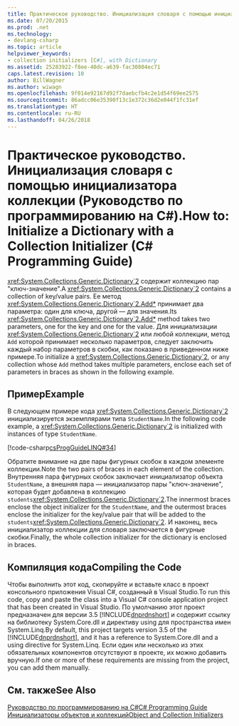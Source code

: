 ```yaml
---
title: Практическое руководство. Инициализация словаря с помощью инициализатора коллекции (Руководство по программированию на C#).
ms.date: 07/20/2015
ms.prod: .net
ms.technology:
- devlang-csharp
ms.topic: article
helpviewer_keywords:
- collection initializers [C#], with Dictionary
ms.assetid: 25283922-f8ee-40dc-a639-fac30804ec71
caps.latest.revision: 10
author: BillWagner
ms.author: wiwagn
ms.openlocfilehash: 9f014e92167d92f7daebcfb4c2e1d54f69ee2575
ms.sourcegitcommit: 86adcc06e35390f13c1e372c36d2e044f1fc31ef
ms.translationtype: HT
ms.contentlocale: ru-RU
ms.lasthandoff: 04/26/2018
---
```

# <a name="how-to-initialize-a-dictionary-with-a-collection-initializer-c-programming-guide"></a><span data-ttu-id="3bb21-102">Практическое руководство. Инициализация словаря с помощью инициализатора коллекции (Руководство по программированию на C#).</span><span class="sxs-lookup"><span data-stu-id="3bb21-102">How to: Initialize a Dictionary with a Collection Initializer (C# Programming Guide)</span></span>
<span data-ttu-id="3bb21-103"><xref:System.Collections.Generic.Dictionary`2> содержит коллекцию пар "ключ-значение".</span><span class="sxs-lookup"><span data-stu-id="3bb21-103">A <xref:System.Collections.Generic.Dictionary`2> contains a collection of key/value pairs.</span></span> <span data-ttu-id="3bb21-104">Ее метод <xref:System.Collections.Generic.Dictionary`2.Add*> принимает два параметра: один для ключа, другой — для значения.</span><span class="sxs-lookup"><span data-stu-id="3bb21-104">Its <xref:System.Collections.Generic.Dictionary`2.Add*> method takes two parameters, one for the key and one for the value.</span></span> <span data-ttu-id="3bb21-105">Для инициализации <xref:System.Collections.Generic.Dictionary`2> или любой коллекции, метод `Add` которой принимает несколько параметров, следует заключить каждый набор параметров в скобки, как показано в приведенном ниже примере.</span><span class="sxs-lookup"><span data-stu-id="3bb21-105">To initialize a <xref:System.Collections.Generic.Dictionary`2>, or any collection whose `Add` method takes multiple parameters, enclose each set of parameters in braces as shown in the following example.</span></span>  
  
## <a name="example"></a><span data-ttu-id="3bb21-106">Пример</span><span class="sxs-lookup"><span data-stu-id="3bb21-106">Example</span></span>  
 <span data-ttu-id="3bb21-107">В следующем примере кода <xref:System.Collections.Generic.Dictionary`2> инициализируется экземплярами типа `StudentName`.</span><span class="sxs-lookup"><span data-stu-id="3bb21-107">In the following code example, a <xref:System.Collections.Generic.Dictionary`2> is initialized with instances of type `StudentName`.</span></span>  
  
 [!code-csharp[csProgGuideLINQ#34](../../../csharp/programming-guide/arrays/codesnippet/CSharp/how-to-initialize-a-dictionary-with-a-collection-initializer_1.cs)]  
  
 <span data-ttu-id="3bb21-108">Обратите внимание на две пары фигурных скобок в каждом элементе коллекции.</span><span class="sxs-lookup"><span data-stu-id="3bb21-108">Note the two pairs of braces in each element of the collection.</span></span> <span data-ttu-id="3bb21-109">Внутренняя пара фигурных скобок заключает инициализатор объекта `StudentName`, а внешняя пара — инициализатор пары "ключ-значение", которая будет добавлена в коллекцию `students`<xref:System.Collections.Generic.Dictionary`2>.</span><span class="sxs-lookup"><span data-stu-id="3bb21-109">The innermost braces enclose the object initializer for the `StudentName`, and the outermost braces enclose the initializer for the key/value pair that will be added to the `students`<xref:System.Collections.Generic.Dictionary`2>.</span></span> <span data-ttu-id="3bb21-110">И наконец, весь инициализатор коллекции для словаря заключается в фигурные скобки.</span><span class="sxs-lookup"><span data-stu-id="3bb21-110">Finally, the whole collection initializer for the dictionary is enclosed in braces.</span></span>  
  
## <a name="compiling-the-code"></a><span data-ttu-id="3bb21-111">Компиляция кода</span><span class="sxs-lookup"><span data-stu-id="3bb21-111">Compiling the Code</span></span>  
 <span data-ttu-id="3bb21-112">Чтобы выполнить этот код, скопируйте и вставьте класс в проект консольного приложения Visual C#, созданный в Visual Studio.</span><span class="sxs-lookup"><span data-stu-id="3bb21-112">To run this code, copy and paste the class into a Visual C# console application project that has been created in Visual Studio.</span></span> <span data-ttu-id="3bb21-113">По умолчанию этот проект предназначен для версии 3.5 [!INCLUDE[dnprdnshort](~/includes/dnprdnshort-md.md)] и содержит ссылку на библиотеку System.Core.dll и директиву using для пространства имен System.Linq.</span><span class="sxs-lookup"><span data-stu-id="3bb21-113">By default, this project targets version 3.5 of the [!INCLUDE[dnprdnshort](~/includes/dnprdnshort-md.md)], and it has a reference to System.Core.dll and a using directive for System.Linq.</span></span> <span data-ttu-id="3bb21-114">Если один или несколько из этих обязательных компонентов отсутствуют в проекте, их можно добавить вручную.</span><span class="sxs-lookup"><span data-stu-id="3bb21-114">If one or more of these requirements are missing from the project, you can add them manually.</span></span>  
  
## <a name="see-also"></a><span data-ttu-id="3bb21-115">См. также</span><span class="sxs-lookup"><span data-stu-id="3bb21-115">See Also</span></span>  
 [<span data-ttu-id="3bb21-116">Руководство по программированию на C#</span><span class="sxs-lookup"><span data-stu-id="3bb21-116">C# Programming Guide</span></span>](../../../csharp/programming-guide/index.md)  
 [<span data-ttu-id="3bb21-117">Инициализаторы объектов и коллекций</span><span class="sxs-lookup"><span data-stu-id="3bb21-117">Object and Collection Initializers</span></span>](../../../csharp/programming-guide/classes-and-structs/object-and-collection-initializers.md)
